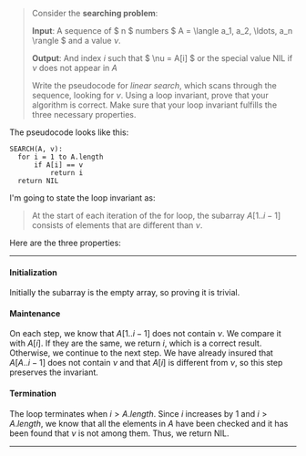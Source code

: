 > Consider the **searching problem**:
>
> **Input**: A sequence of $ n $ numbers $ A = \langle a_1, a_2, \ldots, a_n \rangle $
> and a value $\nu$.
>
> **Output**: And index $i$ such that $ \nu = A[i] $ or the special value $\mathrm{NIL}$ if $\nu$ does
> not appear in $A$
>
> Write the pseudocode for *linear search*, which scans through the sequence, looking
> for $\nu$. Using a loop invariant, prove that your algorithm is correct. Make sure that
> your loop invariant fulfills the three necessary properties.

The pseudocode looks like this:

    SEARCH(A, v):
      for i = 1 to A.length
          if A[i] == v
              return i
      return NIL

I'm going to state the loop invariant as:

> At the start of each iteration of the for loop, the subarray $A[1..i - 1]$ consists
> of elements that are different than $\nu$.

Here are the three properties:

---

#### Initialization

Initially the subarray is the empty array, so proving it is trivial.

#### Maintenance

On each step, we know that $A[1..i-1]$ does not contain $\nu$. We compare it with $A[i]$. If they are the same, we return $i$, which is a correct result. Otherwise, we continue to the next step. We have already insured that $A[A..i-1]$ does not contain $\nu$ and that $A[i]$ is different from $\nu$, so this step preserves the invariant.

#### Termination

The loop terminates when $i > A.length$. Since $i$ increases by $1$ and $i > A.length$, we know that all the elements in $A$ have been checked and it has been found that $\nu$ is not among them. Thus, we return $\mathrm{NIL}$.

---
